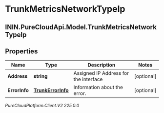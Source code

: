 # TrunkMetricsNetworkTypeIp

## ININ.PureCloudApi.Model.TrunkMetricsNetworkTypeIp

## Properties

|Name | Type | Description | Notes|
|------------ | ------------- | ------------- | -------------|
| **Address** | **string** | Assigned IP Address for the interface | [optional] |
| **ErrorInfo** | [**TrunkErrorInfo**](TrunkErrorInfo) | Information about the error. | [optional] |



_PureCloudPlatform.Client.V2 225.0.0_
